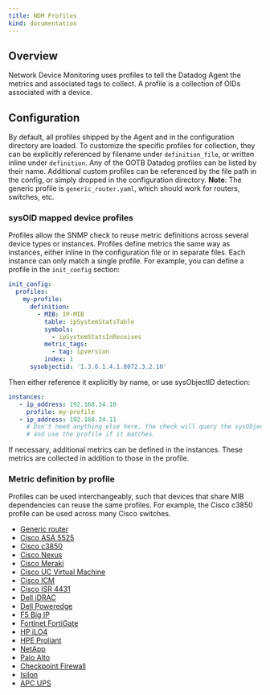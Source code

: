 ```yaml
---
title: NDM Profiles
kind: documentation
---
```


## Overview

Network Device Monitoring uses profiles to tell the Datadog Agent the metrics and associated tags to collect. A profile is a collection of OIDs associated with a device.

## Configuration

By default, all profiles shipped by the Agent and in the configuration directory are loaded. To customize the specific profiles for collection, they can be explicitly referenced by filename under `definition_file`, or written inline under `definition`. Any of the OOTB Datadog profiles can be listed by their name. Additional custom profiles can be referenced by the file path in the config, or simply dropped in the configuration directory. **Note**: The generic profile is `generic_router.yaml`, which should work for routers, switches, etc.

### sysOID mapped device profiles

Profiles allow the SNMP check to reuse metric definitions across several device types or instances. Profiles define metrics the same way as instances, either inline in the configuration file or in separate files. Each instance can only match a single profile. For example, you can define a profile in the `init_config` section:

```yaml
init_config:
  profiles:
    my-profile:
      definition:
        - MIB: IP-MIB
          table: ipSystemStatsTable
          symbols:
            - ipSystemStatsInReceives
          metric_tags:
            - tag: ipversion
          index: 1
      sysobjectid: '1.3.6.1.4.1.8072.3.2.10'
```

Then either reference it explicitly by name, or use sysObjectID detection:

```yaml
instances:
   - ip_address: 192.168.34.10
     profile: my-profile
   - ip_address: 192.168.34.11
     # Don't need anything else here, the check will query the sysObjectID
     # and use the profile if it matches.
```

If necessary, additional metrics can be defined in the instances. These metrics are collected in addition to those in the profile.

### Metric definition by profile

Profiles can be used interchangeably, such that devices that share MIB dependencies can reuse the same profiles. For example, the Cisco c3850 profile can be used across many Cisco switches.

* [Generic router][1]
* [Cisco ASA 5525][2]
* [Cisco c3850][3]
* [Cisco Nexus][4]
* [Cisco Meraki][5]
* [Cisco UC Virtual Machine][6]
* [Cisco ICM][7]
* [Cisco ISR 4431][8]
* [Dell iDRAC][9]
* [Dell Poweredge][10]
* [F5 Big IP][11]
* [Fortinet FortiGate][12]
* [HP iLO4][13]
* [HPE Proliant][14]
* [NetApp][15]
* [Palo Alto][16]
* [Checkpoint Firewall][17]
* [Isilon][18]
* [APC UPS][19]



[1]: https://github.com/DataDog/integrations-core/blob/master/snmp/datadog_checks/snmp/data/profiles/generic-router.yaml
[2]: https://github.com/DataDog/integrations-core/blob/master/snmp/datadog_checks/snmp/data/profiles/cisco-asa-5525.yaml
[3]: https://github.com/DataDog/integrations-core/blob/master/snmp/datadog_checks/snmp/data/profiles/cisco-3850.yaml
[4]: https://github.com/DataDog/integrations-core/blob/master/snmp/datadog_checks/snmp/data/profiles/cisco-nexus.yaml
[5]: https://github.com/DataDog/integrations-core/blob/master/snmp/datadog_checks/snmp/data/profiles/meraki-cloud-controller.yaml
[6]: https://github.com/DataDog/integrations-core/blob/master/snmp/datadog_checks/snmp/data/profiles/cisco_uc_virtual_machine.yaml
[7]: https://github.com/DataDog/integrations-core/blob/master/snmp/datadog_checks/snmp/data/profiles/cisco_icm.yaml
[8]: https://github.com/DataDog/integrations-core/blob/master/snmp/datadog_checks/snmp/data/profiles/cisco_isr_4431.yaml
[9]: https://github.com/DataDog/integrations-core/blob/master/snmp/datadog_checks/snmp/data/profiles/idrac.yaml
[10]: https://github.com/DataDog/integrations-core/blob/master/snmp/datadog_checks/snmp/data/profiles/dell-poweredge.yaml
[11]: https://github.com/DataDog/integrations-core/blob/master/snmp/datadog_checks/snmp/data/profiles/f5-big-ip.yaml
[12]: https://github.com/DataDog/integrations-core/blob/master/snmp/datadog_checks/snmp/data/profiles/fortinet-fortigate.yaml
[13]: https://github.com/DataDog/integrations-core/blob/master/snmp/datadog_checks/snmp/data/profiles/hp-ilo4.yaml
[14]: https://github.com/DataDog/integrations-core/blob/master/snmp/datadog_checks/snmp/data/profiles/hpe-proliant.yaml
[15]: https://github.com/DataDog/integrations-core/blob/master/snmp/datadog_checks/snmp/data/profiles/netapp.yaml
[16]: https://github.com/DataDog/integrations-core/blob/master/snmp/datadog_checks/snmp/data/profiles/palo-alto.yaml
[17]: https://github.com/DataDog/integrations-core/blob/master/snmp/datadog_checks/snmp/data/profiles/checkpoint-firewall.yaml
[18]: https://github.com/DataDog/integrations-core/blob/master/snmp/datadog_checks/snmp/data/profiles/isilon.yaml
[19]: https://github.com/DataDog/integrations-core/blob/master/snmp/datadog_checks/snmp/data/profiles/apc-ups.yaml
